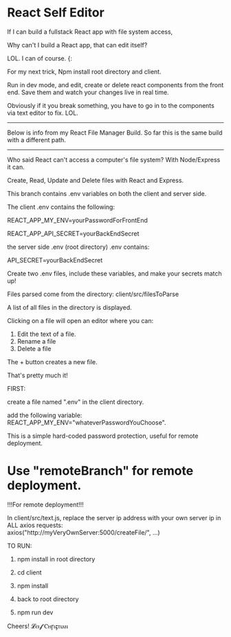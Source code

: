 # React Self Editor

If I can build a fullstack React app with file system access,

Why can't I build a React app, that can edit itself? 

LOL. I can of course. {:

For my next trick, Npm install root directory and client. 

Run in dev mode, and edit, create or delete react components from the front end. Save them and watch your changes live in real time.

Obviously if it you break something, you have to go in to the components via text editor to fix. LOL.

---------------

Below is info from my React File Manager Build. So far this is the same build with a different path.

------------------------

Who said React can't access a computer's file system? With Node/Express it can.

Create, Read, Update and Delete files with React and Express.

This branch contains .env variables on both the client and server side.

The client .env contains the following:

REACT_APP_MY_ENV=yourPasswordForFrontEnd

REACT_APP_API_SECRET=yourBackEndSecret

the server side .env (root directory) .env contains:

API_SECRET=yourBackEndSecret

Create two .env files, include these variables, and make your secrets match up!

Files parsed come from the directory: client/src/filesToParse

A list of all files in the directory is displayed. 

Clicking on a file will open an editor where you can:

 1. Edit the text of a file. 
 2. Rename a file
 3. Delete a file

 The + button creates a new file.
 
 That's pretty much it! 

 FIRST:

create a file named ".env" in the client directory.

add the following variable: REACT_APP_MY_ENV="whateverPasswordYouChoose".

This is a simple hard-coded password protection, useful for remote deployment.
 
# Use "remoteBranch" for remote deployment. 

!!!For remote deployment!!! 

In client/src/text.js, replace the server ip address with your own server ip in ALL axios requests:    
axios("http://myVeryOwnServer:5000/createFile/", ...)

TO RUN: 

1) npm install in root directory

2) cd client

3) npm install

4) back to root directory

5) npm run dev

Cheers!
𝓛ⲉⲓ𝓯 Ⲥⲏꞅⲓ𝛓ⲧⲓⲁⲛ



